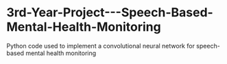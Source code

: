 # 3rd-Year-Project---Speech-Based-Mental-Health-Monitoring
Python code used to implement a convolutional neural network for speech-based mental health monitoring

